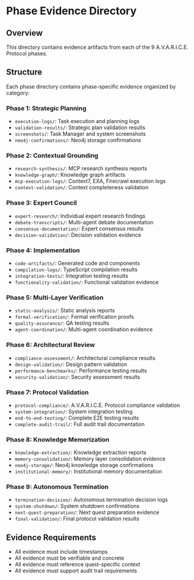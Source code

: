 # Phase Evidence Directory

## Overview
This directory contains evidence artifacts from each of the 9 A.V.A.R.I.C.E. Protocol phases.

## Structure
Each phase directory contains phase-specific evidence organized by category:

### Phase 1: Strategic Planning
- `execution-logs/`: Task execution and planning logs
- `validation-results/`: Strategic plan validation results
- `screenshots/`: Task Manager and system screenshots
- `neo4j-confirmations/`: Neo4j storage confirmations

### Phase 2: Contextual Grounding
- `research-synthesis/`: MCP research synthesis reports
- `knowledge-graph/`: Knowledge graph artifacts
- `mcp-execution-logs/`: Context7, EXA, Firecrawl execution logs
- `context-validation/`: Context completeness validation

### Phase 3: Expert Council
- `expert-research/`: Individual expert research findings
- `debate-transcripts/`: Multi-agent debate documentation
- `consensus-documentation/`: Expert consensus results
- `decision-validation/`: Decision validation evidence

### Phase 4: Implementation
- `code-artifacts/`: Generated code and components
- `compilation-logs/`: TypeScript compilation results
- `integration-tests/`: Integration testing results
- `functionality-validation/`: Functional validation evidence

### Phase 5: Multi-Layer Verification
- `static-analysis/`: Static analysis reports
- `formal-verification/`: Formal verification proofs
- `quality-assurance/`: QA testing results
- `agent-coordination/`: Multi-agent coordination evidence

### Phase 6: Architectural Review
- `compliance-assessment/`: Architectural compliance results
- `design-validation/`: Design pattern validation
- `performance-benchmarks/`: Performance testing results
- `security-validation/`: Security assessment results

### Phase 7: Protocol Validation
- `protocol-compliance/`: A.V.A.R.I.C.E. Protocol compliance validation
- `system-integration/`: System integration testing
- `end-to-end-testing/`: Complete E2E testing results
- `complete-audit-trail/`: Full audit trail documentation

### Phase 8: Knowledge Memorization
- `knowledge-extraction/`: Knowledge extraction reports
- `memory-consolidation/`: Memory layer consolidation evidence
- `neo4j-storage/`: Neo4j knowledge storage confirmations
- `institutional-memory/`: Institutional memory documentation

### Phase 9: Autonomous Termination
- `termination-decision/`: Autonomous termination decision logs
- `system-shutdown/`: System shutdown confirmations
- `next-quest-preparation/`: Next quest preparation evidence
- `final-validation/`: Final protocol validation results

## Evidence Requirements
- All evidence must include timestamps
- All evidence must be verifiable and concrete
- All evidence must reference quest-specific context
- All evidence must support audit trail requirements
